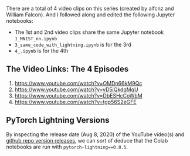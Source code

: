 There are a total of 4 video clips on this series
(created by alfcnz and William Falcon). And I followed along and
edited the following Jupyter notebooks:
- The 1st and 2nd video clips share the same Jupyter notebook `1_MNIST_nn.ipynb`
- `3_same_code_with_lightning.ipynb` is for the 3rd
- `4_.ipynb` is for the 4th


## The Video Links: The 4 Episodes
1. <https://www.youtube.com/watch?v=OMDn66kM9Qc>
2. <https://www.youtube.com/watch?v=vD5iQkdqMqU>
3. <https://www.youtube.com/watch?v=DbESHcCoWbM>
4. <https://www.youtube.com/watch?v=tgp56S2eGFE>


## PyTorch Lightning Versions
By inspecting the release date (Aug 8, 2020) of the YouTube video(s) and
[github repo version releases](https://github.com/Lightning-AI/lightning/releases?page=13),
we can sort of deduce that the Colab notebooks are run with `pytorch-lightning==0.8.5`.
